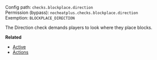 Config path: `checks.blockplace.direction`  
Permission (bypass): `nocheatplus.checks.blockplace.direction`  
Exemption: `BLOCKPLACE_DIRECTION`  

The Direction check demands players to look where they place blocks.

**Related**  
* [Active](Global#Active)
* [Actions](Global#Actions)